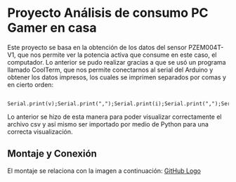 # Proyecto Análisis de consumo PC Gamer en casa
Este proyecto se basa en la obtención de los datos del sensor PZEM004T-V1, que nos permite ver la potencia activa que consume en este caso, el computador.
Lo anterior se pudo realizar gracias a que se usó un programa llamado CoolTerm, que nos permite conectarnos al serial del Arduino y obtener los datos impresos, los cuales se imprimen separados por comas y en cierto orden:
```
 Serial.print(v);Serial.print(",");Serial.print(i);Serial.print(",");Serial.print(p);Serial.print(",");Serial.print(s);Serial.print(",");Serial.print(q);Serial.print(",");Serial.println(fp);  
```
Lo anterior se hizo de esta manera para poder visualizar correctamente el archivo csv y así mismo ser importado por medio de Python para una correcta visualización.
## Montaje y Conexión 
El montaje se relaciona con la imagen a continuación:
[GitHub Logo](./images/montaje.jpeg)

